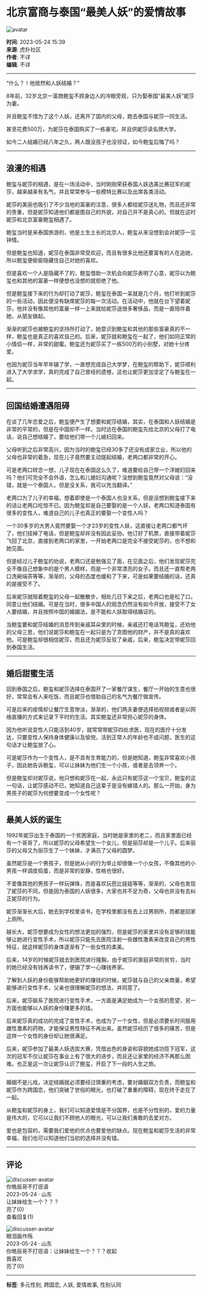 # 北京富商与泰国“最美人妖”的爱情故事

![avatar](https://i1.hoopchina.com.cn/user/98411336/1676443641911.jpg)

**时间**: 2023-05-24 15:39  
**来源**: 虎扑社区  
**作者**: 不详  
**编辑**: 不详  

---

“什么？！他居然和人妖结婚？”

8年前，32岁北京一富商鲍玺不顾身边人的冷眼旁观，只为娶泰国“最美人妖”妮莎为妻。

并且鲍玺不惜为了这个人妖，还离开了国内的父母，跑去泰国与妮莎一同生活。

甚至花费500万，为妮莎在泰国购买了一栋豪宅。并且供妮莎读名牌大学。

如今二人结婚已经八年之久，两人既没孩子也没领证，如今鲍玺后悔了吗？

---

## 浪漫的相遇

鲍玺与妮莎的相遇，是在一场活动中，当时刚刚荣获泰国人妖选美比赛冠军的妮莎，越来越来有名气，并且常常参与一些模特比赛以及出席各类活动。

妮莎的美丽也吸引了不少当地的富豪的注意，很多人都给妮莎送礼物，而且还非常的贵重，但是妮莎知道他们都是图自己的外貌，对自己并不是真心的。但就在这时妮莎和北京富豪鲍玺相遇了。

鲍玺当时是来泰国旅游的，他是土生土长的北京人，鲍玺从来没想到会对妮莎一见钟情。

但是鲍玺也知道，妮莎在泰国非常受欢迎，而且有很多比他还要富有的人在追她，所以鲍玺便偷偷隐藏住自己对她的喜欢。

但是喜欢一个人是隐藏不了的，鲍玺借助一次机会向妮莎表明了心意，妮莎以为鲍玺也和其他的富豪一样便想也没想的就拒绝了他。

但是鲍玺接下来的行为却打动了妮莎，鲍玺在泰国一呆就是几个月，他打听到妮莎的一些活动，因此便没有缺席妮莎的每一次活动。在活动中，他就在台下望着妮莎，他并没有像其他的富豪一样一上来就给妮莎送很多奢侈品，而是一直陪伴着她，从朋友做起。

渐渐的妮莎也被鲍玺的坚持所打动了，她意识到鲍玺和其他的那些富豪真的不一样，鲍玺也是真正的喜欢自己的。后来，妮莎就和鲍玺在一起了，他们如同正常的小情侣一样，非常的甜蜜。鲍玺还为妮莎买了一栋500万的小别墅，对她十分疼爱。

也因为妮莎当年早年辍了学，一直想完成自己大学梦，在鲍玺的帮助下，妮莎顺利进入了大学求学，真的完成了自己曾经的遗憾，这也让妮莎更加坚定了与鲍玺在一起。

---

## 回国结婚遭遇阻碍

在谈了几年恋爱之后，鲍玺便产生了想要和妮莎结婚，其实，在泰国和人妖结婚是非常的平常的，但是在中国却不一样。当时远在泰国的鲍玺先给北京的父母打了电话，说自己想结婚了，要给他们带一个儿媳妇回来。

父母听到之后非常高兴，因为当时的鲍玺已经30多了还没有成家立业，所以他的父母也非常的着急，现在儿子竟然要主动提起结婚，老两口都非常的开心。

可是老两口转念一想，儿子现在在泰国这么久了，难道要给自己带一个洋媳妇回来吗？他们可完全不会外语，怎么和儿媳妇沟通呢？没想到鲍玺竟然对父母说：“没错，就是一个泰国人，但是没关系，我可以充当翻译。”

老两口为了儿子的幸福，想着即使是一个泰国人也没关系，但是没想到鲍玺接下来的话让老两口吃惊不已。因为鲍玺却是自己要娶的是一个人妖，老两口知道泰国有很多的变性人，难道自己的儿子也真正的要娶一个变性人吗？

一个30多岁的大男人竟然要娶一个才23岁的变性人妖，这直接让老两口都气坏了，他们挂掉了电话，但是鲍玺却并没有因此妥协。他订好了机票，直接带着妮莎飞回了北京，直接到老两口的家里，一开始老两口是完全不接受妮莎的，也不想和她见面。

但是经过儿子鲍玺的劝说，老两口还是勉强见了面，在见面之后，他们发现妮莎完全不像自己想象中的是个男人模样，而是一个非常漂亮的女子。而且还一直帮老两口洗碗端茶等等，渐渐的，父母的态度也缓和了下来，可是如果要结婚的话，还真的是接受不了。

后来妮莎就陪着鲍玺的父母一起散散步，相处几日下来之后，老两口也是松了口，同意让他们结婚。可是在当时，很多中国人的观念仍然没有如今开放，接受不了女人要结婚，并且按照中国的婚姻法，是不能和人妖取得结婚证的。

当鲍玺要和妮莎结婚的消息传到亲戚耳朵里的时候，亲戚还打电话骂鲍玺，还劝他的父母三思，他们说妮莎和鲍玺在一起只是为了贪图他的财产，并不是真的喜欢他。可是鲍玺却很相信妮莎，而且还为妮莎反驳了亲戚，后来，鲍玺决定带妮莎回到泰国生活。

---

## 婚后甜蜜生活

回到泰国之后，鲍玺和妮莎选择在泰国开了一家餐厅谋生，餐厅一开始的生意也很好，常常会有人来吃饭，而且妮莎也借助自己的名气为餐厅做宣传。

可是后来的疫情却让餐厅生意惨淡，渐渐的，他们两夫妻便选择拍视频或者是以网络直播的方式来记录下平时的生活。其实鲍玺还非常担心妮莎的身体。

因为他听说变性人只能活到40岁，就常常带妮莎四处求医，现在的医疗十分发达，只要变性人保持身体健康以及愉悦，活到正常人的年龄也不成问题，医生的这句话才让鲍玺放了心。

可是妮莎作为一个变性人，是不具有生育能力的，但是她知道，鲍玺非常喜欢小孩子，因此她告诉鲍玺，可以让妹妹为他们生一个小孩，或者是去领养一个。

但是鲍玺却对妮莎说，他只想和妮莎在一起，永远只有妮莎这一个宝贝，鲍玺的这一句话，让妮莎感动不已，她知道自己这辈子是没有嫁错人的。那么一开始，身为男孩子的妮莎为何想要变成一个女性呢？

---

## 最美人妖的诞生

1992年妮莎出生于泰国的一个贫困家庭，当时她是家里的老二，而且家里面已经有一个哥哥了，所以妮莎的父母希望生一个女儿，但是丽莎却是一个儿子。后来丽莎的父母又为丽莎生了一个妹妹，才满员了父母的圆梦。

虽然妮莎是一个男孩子，但是她从小的行为举止却很像一个小女孩，不像其他的小男孩一样调皮捣蛋，而是非常的安静，性格也很好。

不爱像其他的男孩子一样玩弹珠，而是喜欢玩芭比娃娃等等，渐渐的，父母也发现了妮莎的不同，但是因为泰国的人妖很多，大家也并不足为奇，父母也并没有去纠正妮莎的行为。

妮莎渐渐长大后，她去到学校里读书，在学校里都没有去上过男厕所，而都是回家上厕所。

越长大，妮莎想要成为女性的想法更加的强烈，但是妮莎的家里并没有足够的钱能够让她进行变性手术，所以妮莎只能先去医院注射一些雌性激素来改变自己的男性特征，就这样妮莎的身体逐渐有了一些女性的柔美。

后来，14岁的时候妮莎就去到医院进行隆胸，由于妮莎的家庭非常的贫穷，当时的她已经没有钱再读书了，便辍了学一心赚钱养家。

了解到人妖的身份能够帮助她更好的赚钱的时候，妮莎就与自己的父亲商量，希望能够进行变性手术，父亲也很理解妮莎的想法，并同意了。

后来，妮莎联系了医院进行变性手术，一方面是满足她成为一个女孩的愿望，另一方面也能够以人妖的身份赚更多的钱。

后来妮莎真的成功的完成了变性手术，也成为了一个女性，但是必须要长时间服用雌性激素的药物，才能保证男性特征不再出来。虽然妮莎经历了很多的痛苦，但是这样一个女性的身份却让她很满足。

后来，妮莎参加了最美人妖选拔大赛，凭借出色的身姿和容貌她成功揽下冠军，这次的冠军不仅让妮莎在事业上有了很大的进步，而且还让家里的经济不再那么困难。也正是这一次让妮莎认识了鲍玺，开启了下一段的人生之旅。

---

婚姻不是儿戏，决定结婚就必须要经过慎重的考虑，要对婚姻双方负责，而鲍玺和妮莎作为跨国恋，他们突破了世俗的眼光，也打破了重重的障碍，现在终于走在了一起。

从鲍玺和妮莎的身上，我们可以知道爱情是不分国界，也是不分性别的，爱的力量是伟大的，它可以让我们不顾他人的眼光，可以让我们勇敢的去爱对方。

爱也是包容的，需要我们爱他的优点也要爱他的缺点。现在鲍玺和妮莎生活的非常幸福，我们也可以知道他们当初的选择并没有错。

---

## 评论

![discusser-avatar](https://i1.hoopchina.com.cn/user/48/4151408105048-4744835658127606652.png@45h_45w_2e)  
你皓辰哥不打诳语  
2023-05-24 · 山东  
让妹妹给生一个？？？  
亮了(0)  
查看回复(1)  

![discusser-avatar](https://i1.hoopchina.com.cn/user/413/31356413/31356413-1495617528.jpg@45h_45w_2e)  
眼泪画作殇  
2023-05-24 · 山东  
你皓辰哥不打诳语：让妹妹给生一个？？？收起  
我喜欢  
亮了(0)  

--- 

**标签**: 多元性别, 跨国恋, 人妖, 爱情故事, 性别认同